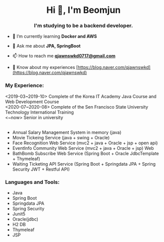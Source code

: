 <h1 align="center">Hi 👋, I'm Beomjun</h1>
<h3 align="center">I'm studying to be a backend developer.</h3>

- 🌱 I’m currently learning **Docker and AWS**

- 💬 Ask me about **JPA, SpringBoot**

- 📫 How to reach me **qjawnswkd0717@gmail.com**

- 📄 Know about my experiences [https://blog.naver.com/qjawnswkd](https://blog.naver.com/qjawnswkd)
<h3 align="left">My Experience:</h3>
<2019-03~2019-10> Complete of the Korea IT Academy Java Course and Web Development Course<br>
<2020-07~2020-08> Complete of the Sen Francisco State University Technology International Training<br>
<~now> Senior in university<br><br>

- Annual Salary Management System in memory (java)<br>
- Movie Tickeing Service (java + swing + Oracle)<br>
- Face Recognition Web Service (mvc2 + java + Oracle + jsp + open api)<br>
- EventInfo Community Web Service (mvc2 + java + Oracle + jsp) Web<br>
- BathBomb Subscribe Web Service (Spring Boot + Oracle JdbcTemplate + Thymeleaf)<br>
- Waiting Ticketing API Service (Spring Boot + Springdata JPA + Spring Security JWT + Restful API)<br>

<h3 align="left">Languages and Tools:</h3>

- Java<br>
- Spring Boot<br>
- Springdata JPA<br>
- Spring Security<br>
- Junit5<br>
- Oracle(jdbc)<br>
- H2 DB<br>
- Thymeleaf<br>
- JSP<br>
